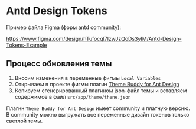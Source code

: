 # Antd Design Tokens

Пример файла Figma (форм antd community):

https://www.figma.com/design/hTufocql7lzwJzQoDs3yIM/Antd-Design-Tokens-Example

## Процесс обновления темы

1. Вносим изменения в переменные фигмы `Local Variables`
2. Открываем в проекте фигмы плагин [Theme Buddy for Ant Design](https://www.figma.com/community/plugin/1306154519372265335/theme-buddy-for-ant-design)
3. Копируем сгенерированный плагином json-файл темы и вставляем содержимое в файл `src/app/theme/thene.json`

Плагин `Theme Buddy for Ant Design` имеет community и платную версию. В community можно выгружать все переменные дизайн токенов только светлой темы.
